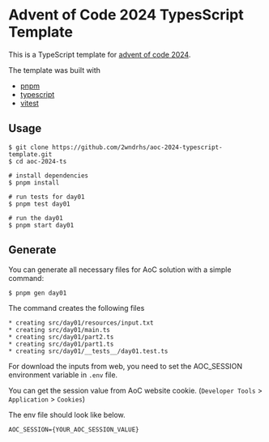 # Advent of Code 2024 TypesScript Template

This is a TypeScript template for [advent of code 2024](https://adventofcode.com/2024).

The template was built with

- [pnpm](https://pnpm.io/)
- [typescript](https://www.typescriptlang.org/)
- [vitest](https://vitest.dev/)

## Usage

```shell
$ git clone https://github.com/2wndrhs/aoc-2024-typescript-template.git
$ cd aoc-2024-ts

# install dependencies
$ pnpm install

# run tests for day01
$ pnpm test day01

# run the day01
$ pnpm start day01
```

## Generate

You can generate all necessary files for AoC solution with a simple command:

```shell
$ pnpm gen day01
```

The command creates the following files

```shell
* creating src/day01/resources/input.txt
* creating src/day01/main.ts
* creating src/day01/part2.ts
* creating src/day01/part1.ts
* creating src/day01/__tests__/day01.test.ts
```

For download the inputs from web, you need to set the AOC_SESSION environment variable in `.env` file.

You can get the session value from AoC website cookie. (`Developer Tools` > `Application` > `Cookies`)

The env file should look like below.

```
AOC_SESSION={YOUR_AOC_SESSION_VALUE}
```
